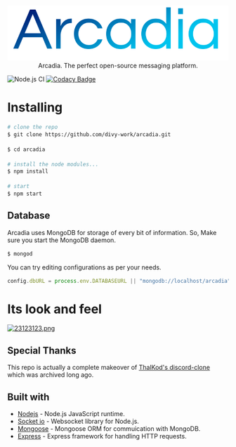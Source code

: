 <p align="center">
  <img src="profile.png">
  <br>
  Arcadia. The perfect open-source messaging platform.
</p>

![Node.js CI](https://github.com/divy-work/arcadia/workflows/Node.js%20CI/badge.svg)
[![Codacy Badge](https://api.codacy.com/project/badge/Grade/2ab802aff4be4a2c9bf39c82def628a5)](https://app.codacy.com/manual/DivySrivastava/arcadia?utm_source=github.com&utm_medium=referral&utm_content=divy-work/arcadia&utm_campaign=Badge_Grade_Settings)

# Installing

```bash
# clone the repo
$ git clone https://github.com/divy-work/arcadia.git

$ cd arcadia

# install the node modules...
$ npm install

# start
$ npm start
```

## Database

Arcadia uses MongoDB for storage of every bit of information.
So, Make sure you start the MongoDB daemon. 
```bash
$ mongod
```

You can try editing configurations as per your needs.
```js
config.dbURL = process.env.DATABASEURL || "mongodb://localhost/arcadia";
```
# Its look and feel
[![23123123.png](https://i.postimg.cc/4yyMMvs4/23123123.png)](https://postimg.cc/K3XJ3M1C)

## Special Thanks
This repo is actually a complete makeover of [ThalKod's discord-clone](https://github.com/ThalKod/discord-clone) which was archived long ago.

## Built with

* [Nodejs](https://github.com/nodejs/node) - Node.js JavaScript runtime.
* [Socket io](https://github.com/socketio/socket.io) - Websocket library for Node.js.
* [Mongoose](https://npmjs.org/package/mongoose) - Mongoose ORM for commuication with MongoDB.
* [Express](https://npmjs.org/package/express) - Express framework for handling HTTP requests.
